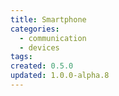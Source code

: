 ```yaml
---
title: Smartphone
categories:
  - communication
  - devices
tags:
created: 0.5.0
updated: 1.0.0-alpha.8
---
```

